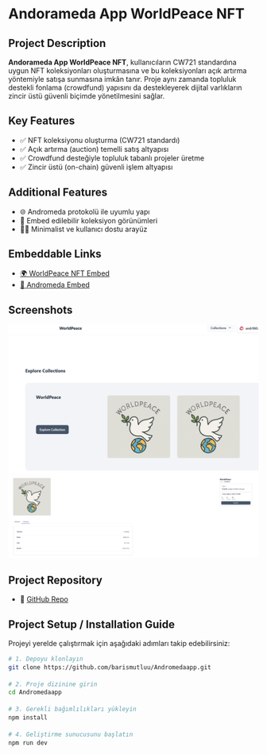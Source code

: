 # Andorameda App WorldPeace NFT

## Project Description

**Andorameda App WorldPeace NFT**, kullanıcıların CW721 standardına uygun NFT koleksiyonları oluşturmasına ve bu koleksiyonları açık artırma yöntemiyle satışa sunmasına imkân tanır. Proje aynı zamanda topluluk destekli fonlama (crowdfund) yapısını da destekleyerek dijital varlıkların zincir üstü güvenli biçimde yönetilmesini sağlar.

## Key Features

- ✅ NFT koleksiyonu oluşturma (CW721 standardı)
- ✅ Açık artırma (auction) temelli satış altyapısı
- ✅ Crowdfund desteğiyle topluluk tabanlı projeler üretme
- ✅ Zincir üstü (on-chain) güvenli işlem altyapısı

## Additional Features

- 🌐 Andromeda protokolü ile uyumlu yapı
- 🧩 Embed edilebilir koleksiyon görünümleri
- 🧑‍💻 Minimalist ve kullanıcı dostu arayüz

## Embeddable Links

- [🌍 WorldPeace NFT Embed](https://embeddables.andromedaprotocol.io/andromeda-1/worldpeace-)
- [🚀 Andromeda Embed](https://embeddables.andromedaprotocol.io/andromeda-1/andromeda-)

## Screenshots

![WorldPeace NFT Koleksiyonu](/src/screenshots/worldpeace-collection.png)
![WorldPeace NFT Koleksiyonu](/src/screenshots/worldpeace-collectionn.png)


## Project Repository

- 🔗 [GitHub Repo](https://github.com/barismutluu/Andromedaapp.git)


## Project Setup / Installation Guide

Projeyi yerelde çalıştırmak için aşağıdaki adımları takip edebilirsiniz:

```bash
# 1. Depoyu klonlayın
git clone https://github.com/barismutluu/Andromedaapp.git

# 2. Proje dizinine girin
cd Andromedaapp

# 3. Gerekli bağımlılıkları yükleyin
npm install

# 4. Geliştirme sunucusunu başlatın
npm run dev

